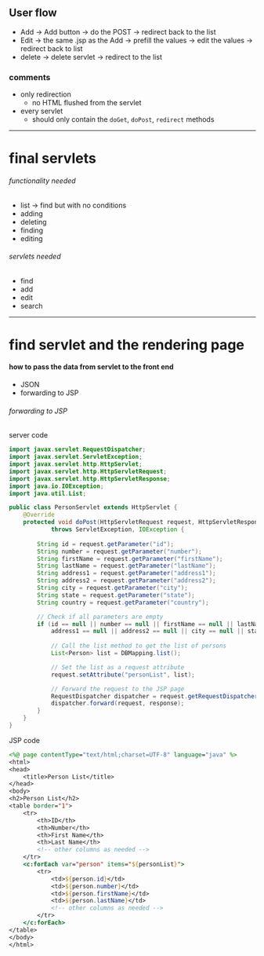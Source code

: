 ## User flow
- Add -> Add button -> do the POST -> redirect back to the list
- Edit -> the same .jsp as the Add -> prefill the values -> edit the values -> redirect back to list
- delete -> delete servlet -> redirect to the list

### comments
- only redirection 
	- no HTML flushed from the servlet
- every servlet
	- should only contain the `doGet`, `doPost`, `redirect` methods

---
# final servlets
###### functionality needed
- list -> find but with no conditions
- adding
- deleting
- finding
- editing

###### servlets needed
- find
- add
- edit
- search

---
# find servlet and the rendering page
#### how to pass the data from servlet to the front end
- JSON
- forwarding to JSP

###### forwarding to JSP
server code
```java
import javax.servlet.RequestDispatcher;
import javax.servlet.ServletException;
import javax.servlet.http.HttpServlet;
import javax.servlet.http.HttpServletRequest;
import javax.servlet.http.HttpServletResponse;
import java.io.IOException;
import java.util.List;

public class PersonServlet extends HttpServlet {
    @Override
    protected void doPost(HttpServletRequest request, HttpServletResponse response)
            throws ServletException, IOException {
        
        String id = request.getParameter("id");
        String number = request.getParameter("number");
        String firstName = request.getParameter("firstName");
        String lastName = request.getParameter("lastName");
        String address1 = request.getParameter("address1");
        String address2 = request.getParameter("address2");
        String city = request.getParameter("city");
        String state = request.getParameter("state");
        String country = request.getParameter("country");

        // Check if all parameters are empty
        if (id == null || number == null || firstName == null || lastName == null ||
            address1 == null || address2 == null || city == null || state == null || country == null) {
            
            // Call the list method to get the list of persons
            List<Person> list = DBMapping.list();

            // Set the list as a request attribute
            request.setAttribute("personList", list);

            // Forward the request to the JSP page
            RequestDispatcher dispatcher = request.getRequestDispatcher("list.jsp");
            dispatcher.forward(request, response);
        }
    }
}

```

JSP code
```jsp
<%@ page contentType="text/html;charset=UTF-8" language="java" %>
<html>
<head>
    <title>Person List</title>
</head>
<body>
<h2>Person List</h2>
<table border="1">
    <tr>
        <th>ID</th>
        <th>Number</th>
        <th>First Name</th>
        <th>Last Name</th>
        <!-- other columns as needed -->
    </tr>
    <c:forEach var="person" items="${personList}">
        <tr>
            <td>${person.id}</td>
            <td>${person.number}</td>
            <td>${person.firstName}</td>
            <td>${person.lastName}</td>
            <!-- other columns as needed -->
        </tr>
    </c:forEach>
</table>
</body>
</html>
```